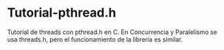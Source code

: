 # Tutorial-pthread.h
Tutorial de threads con pthread.h en C.
En Concurrencia y Paralelismo se usa threads.h, pero el funcionamiento de la librería es similar.
